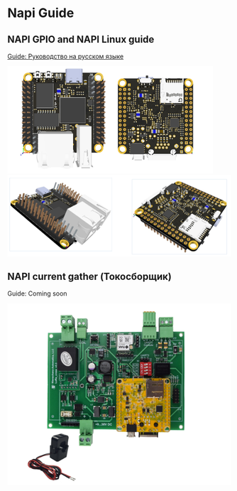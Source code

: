 # Napi Guide

## NAPI GPIO and NAPI Linux guide 

[Guide: Руководство на русском языке](./readmeNapi.md)

![Napi front view](img/napi1-2.png)
![Napi front view](img/napi1-1.png)


## NAPI current gather (Токосборщик)

Guide: Coming soon

![Napi front view](img/curr-gather1.png)



